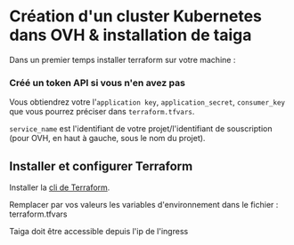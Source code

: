 # Création d'un cluster Kubernetes dans OVH & installation de taiga

Dans un premier temps installer terraform sur votre machine : 

### Créé un token API si vous n'en avez pas
Vous obtiendrez votre l'`application key`, `application_secret`, `consumer_key` que vous pourrez préciser dans `terraform.tfvars`.

`service_name` est l'identifiant de votre projet/l'identifiant de souscription (pour OVH, en haut à gauche, sous le nom du projet).

## Installer et configurer Terraform 

Installer la [cli de Terraform](https://developer.hashicorp.com/terraform/tutorials/aws-get-started/install-cli).

Remplacer par vos valeurs les variables d'environnement dans le fichier : terraform.tfvars

Taiga doit être accessible depuis l'ip de l'ingress